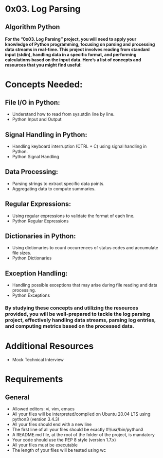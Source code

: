 # 0x03. Log Parsing

## Algorithm Python

#### For the “0x03. Log Parsing” project, you will need to apply your knowledge of Python programming, focusing on parsing and processing data streams in real-time. This project involves reading from standard input (stdin), handling data in a specific format, and performing calculations based on the input data. Here’s a list of concepts and resources that you might find useful:

# Concepts Needed:

## File I/O in Python:

- Understand how to read from sys.stdin line by line.
- Python Input and Output

## Signal Handling in Python:

- Handling keyboard interruption (CTRL + C) using signal handling in Python.
- Python Signal Handling

## Data Processing:

- Parsing strings to extract specific data points.
- Aggregating data to compute summaries.

## Regular Expressions:

- Using regular expressions to validate the format of each line.
- Python Regular Expressions

## Dictionaries in Python:

- Using dictionaries to count occurrences of status codes and accumulate file sizes.
- Python Dictionaries

## Exception Handling:

- Handling possible exceptions that may arise during file reading and data processing.
- Python Exceptions

### By studying these concepts and utilizing the resources provided, you will be well-prepared to tackle the log parsing project, effectively handling data streams, parsing log entries, and computing metrics based on the processed data.

# Additional Resources

- Mock Technical Interview

# Requirements

## General

- Allowed editors: vi, vim, emacs
- All your files will be interpreted/compiled on Ubuntu 20.04 LTS using python3 (version 3.4.3)
- All your files should end with a new line
- The first line of all your files should be exactly #!/usr/bin/python3
- A README.md file, at the root of the folder of the project, is mandatory
- Your code should use the PEP 8 style (version 1.7.x)
- All your files must be executable
- The length of your files will be tested using wc
